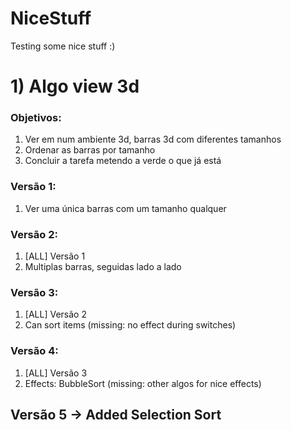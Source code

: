 # NiceStuff
Testing some nice stuff :) 

# 1) Algo view 3d

### Objetivos:
  1) Ver em num ambiente 3d, barras 3d com diferentes tamanhos
  2) Ordenar as barras por tamanho 
  3) Concluir a tarefa metendo a verde o que já está

### Versão 1:
  1) Ver uma única barras com um tamanho qualquer
 
### Versão 2: 
  1) [ALL] Versão 1
  2) Multiplas barras, seguidas lado a lado
  
### Versão 3: 
  1) [ALL] Versão 2
  2) Can sort items (missing: no effect during switches)

### Versão 4:
  1) [ALL] Versão 3
  2) Effects: BubbleSort (missing: other algos for nice effects)

## Versão 5 -> Added Selection Sort
